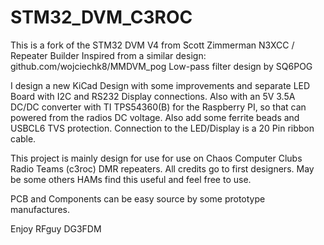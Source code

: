 # STM32_DVM_C3ROC

This is a fork of the STM32 DVM V4 from Scott Zimmerman N3XCC / Repeater Builder
Inspired from a similar design: github.com/wojciechk8/MMDVM_pog
Low-pass filter design by SQ6POG

I design a new KiCad Design with some improvements and separate LED Board with I2C and RS232 Display connections. Also with an 5V 3.5A DC/DC converter with TI TPS54360(B) for the Raspberry PI, so that can powered from the radios DC voltage. Also add some ferrite beads and USBCL6 TVS protection. Connection to the LED/Display is a 20 Pin ribbon cable.

This project is mainly design for use for use on Chaos Computer Clubs Radio Teams (c3roc) DMR repeaters. All credits go to first designers. May be some others HAMs find this useful and feel free to use.

PCB and Components can be easy source by some prototype manufactures.

Enjoy RFguy DG3FDM
